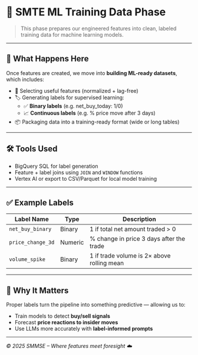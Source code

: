 # 🤖 SMTE ML Training Data Phase

> This phase prepares our engineered features into clean, labeled training data for machine learning models.

---

## 🧪 What Happens Here

Once features are created, we move into **building ML-ready datasets**, which includes:

- 🧹 Selecting useful features (normalized + lag-free)
- 🏷️ Generating labels for supervised learning:
  - ✅ **Binary labels** (e.g. net_buy_today: 1/0)
  - 📈 **Continuous labels** (e.g. % price move after 3 days)
- 📦 Packaging data into a training-ready format (wide or long tables)

---

## 🛠️ Tools Used

- BigQuery SQL for label generation  
- Feature + label joins using `JOIN` and `WINDOW` functions  
- Vertex AI or export to CSV/Parquet for local model training

---

## ✅ Example Labels

| Label Name         | Type     | Description                                  |
|--------------------|----------|----------------------------------------------|
| `net_buy_binary`   | Binary   | 1 if total net amount traded > 0             |
| `price_change_3d`  | Numeric  | % change in price 3 days after the trade     |
| `volume_spike`     | Binary   | 1 if trade volume is 2× above rolling mean   |

---

## 🧠 Why It Matters

Proper labels turn the pipeline into something predictive — allowing us to:

- Train models to detect **buy/sell signals**
- Forecast **price reactions to insider moves**
- Use LLMs more accurately with **label-informed prompts**

---

_© 2025 SMMSE – Where features meet foresight ☁️_
